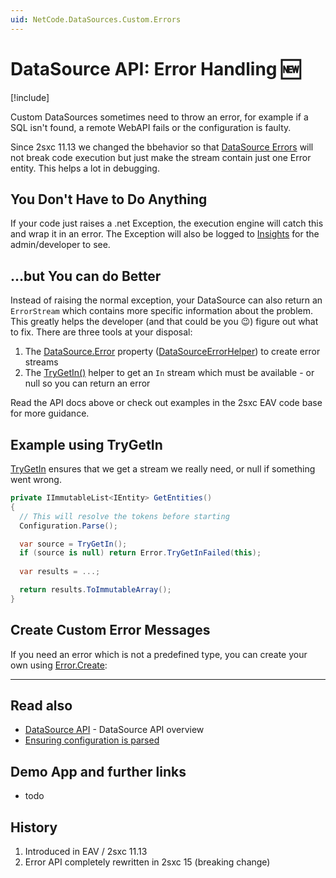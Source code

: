 ```yaml
---
uid: NetCode.DataSources.Custom.Errors
---
```


# DataSource API: Error Handling 🆕

[!include[](~/pages/basics/stack/_shared-float-summary.md)]
<style> .context-box-summary .datasource-custom { visibility: visible; } </style>

Custom DataSources sometimes need to throw an error, for example if a SQL isn't found, a remote WebAPI fails or the configuration is faulty.

Since 2sxc 11.13 we changed the bbehavior so that [DataSource Errors](xref:Basics.Query.Debug.Index) will not break code execution but just make the stream contain just one Error entity. This helps a lot in debugging.

## You Don't Have to Do Anything

If your code just raises a .net Exception, the execution engine will catch this and wrap it in an error. The Exception will also be logged to [Insights](xref:NetCode.Debug.Insights.Index) for the admin/developer to see.

## ...but You can do Better

Instead of raising the normal exception, your DataSource can also return an `ErrorStream` which contains more specific information about the problem. This greatly helps the developer (and that could be you 😉) figure out what to fix. There are three tools at your disposal:

1. The [DataSource.Error](xref:ToSic.Eav.DataSources.DataSource.Error) property ([DataSourceErrorHelper](xref:ToSic.Eav.DataSource.DataSourceErrorHelper)) to create error streams
1. The [TryGetIn()](xref:ToSic.Eav.DataSource.DataSourceBase.TryGetIn*) helper to get an `In` stream which must be available - or null so you can return an error

Read the API docs above or check out examples in the 2sxc EAV code base for more guidance.


## Example using TryGetIn

[TryGetIn](xref:ToSic.Eav.DataSource.DataSourceBase.TryGetIn*) ensures that we get a stream we really need, or null if something went wrong.

```c#
private IImmutableList<IEntity> GetEntities()
{
  // This will resolve the tokens before starting
  Configuration.Parse();

  var source = TryGetIn();
  if (source is null) return Error.TryGetInFailed(this);
  
  var results = ...; 

  return results.ToImmutableArray();
}
```

## Create Custom Error Messages

If you need an error which is not a predefined type, you can create your own using [Error.Create](xref:ToSic.Eav.DataSources.DataSourceErrorHelper.Create*):

---

## Read also

* [DataSource API](xref:NetCode.DataSources.Custom.Api) - DataSource API overview
* [Ensuring configuration is parsed](xref:NetCode.DataSources.Custom.ConfigurationParse)

## Demo App and further links

* todo

## History

1. Introduced in EAV / 2sxc 11.13
1. Error API completely rewritten in 2sxc 15 (breaking change)
